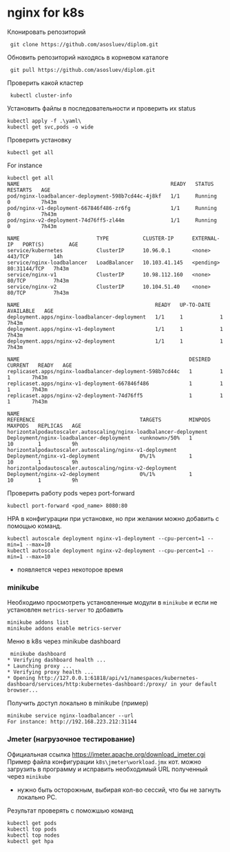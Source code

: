 # nginx for k8s

Клонировать репозиторий

```
 git clone https://github.com/asosluev/diplom.git
```
Обновить репозиторий находясь в корневом каталоге

```
 git pull https://github.com/asosluev/diplom.git
```

Проверить какой кластер

```
 kubectl cluster-info
```

Установить файлы в последовательности и проверить их status

```
kubectl apply -f .\yaml\
kubectl get svc,pods -o wide
```

Проверить установку

```
kubectl get all
```
For instance 
```
kubectl get all 
NAME                                                 READY   STATUS    RESTARTS   AGE
pod/nginx-loadbalancer-deployment-598b7cd44c-4j8kf   1/1     Running   0          7h43m
pod/nginx-v1-deployment-667846f486-zr6fg             1/1     Running   0          7h43m
pod/nginx-v2-deployment-74d76ff5-zl44m               1/1     Running   0          7h43m

NAME                         TYPE           CLUSTER-IP      EXTERNAL-IP   PORT(S)        AGE
service/kubernetes           ClusterIP      10.96.0.1       <none>        443/TCP        14h
service/nginx-loadbalancer   LoadBalancer   10.103.41.145   <pending>     80:31144/TCP   7h43m
service/nginx-v1             ClusterIP      10.98.112.160   <none>        80/TCP         7h43m
service/nginx-v2             ClusterIP      10.104.51.40    <none>        80/TCP         7h43m

NAME                                            READY   UP-TO-DATE   AVAILABLE   AGE
deployment.apps/nginx-loadbalancer-deployment   1/1     1            1           7h43m
deployment.apps/nginx-v1-deployment             1/1     1            1           7h43m
deployment.apps/nginx-v2-deployment             1/1     1            1           7h43m

NAME                                                       DESIRED   CURRENT   READY   AGE
replicaset.apps/nginx-loadbalancer-deployment-598b7cd44c   1         1         1       7h43m
replicaset.apps/nginx-v1-deployment-667846f486             1         1         1       7h43m
replicaset.apps/nginx-v2-deployment-74d76ff5               1         1         1       7h43m

NAME                                                                REFERENCE                                  TARGETS         MINPODS   MAXPODS   REPLICAS   AGE
horizontalpodautoscaler.autoscaling/nginx-loadbalancer-deployment   Deployment/nginx-loadbalancer-deployment   <unknown>/50%   1         10        1          9h
horizontalpodautoscaler.autoscaling/nginx-v1-deployment             Deployment/nginx-v1-deployment             0%/1%           1         10        1          9h
horizontalpodautoscaler.autoscaling/nginx-v2-deployment             Deployment/nginx-v2-deployment             0%/1%           1         10        1          9h
```

Проверить работу pods через port-forward

```
kubectl port-forward <pod_name> 8080:80
```

HPA в конфигурации при установке, но при желании можно добавить с помощью команд.
```
kubectl autoscale deployment nginx-v1-deployment --cpu-percent=1 --min=1 --max=10
kubectl autoscale deployment nginx-v2-deployment --cpu-percent=1 --min=1 --max=10
```
* появляется через некоторое время


### minikube


Необходимо просмотреть установленные модули в `minikube` и если не установлен `metrics-server` то добавить  
```
minikube addons list
minikube addons enable metrics-server
```

Меню в k8s через minikube dashboard
```
 minikube dashboard
* Verifying dashboard health ...
* Launching proxy ...
* Verifying proxy health ...
* Opening http://127.0.0.1:61818/api/v1/namespaces/kubernetes-dashboard/services/http:kubernetes-dashboard:/proxy/ in your default browser...
```

Получить доступ локально в minikube (пример)
```
minikube service nginx-loadbalancer --url
For instance: http://192.168.223.212:31144
```

### Jmeter (нагрузочное тестирование)
Официальная ссылка https://jmeter.apache.org/download_jmeter.cgi
Пример файла конфигурации `k8s\jmeter\workload.jmx` кот. можно загрузить в программу и исправить необходимый URL полученный через `minikube`
* нужно быть осторожным, выбирая кол-во сессий, что бы не загнуть локально PC. 

Результат проверять с поможшью команд
```
kubectl get pods
kubectl top pods
kubectl top nodes
kubectl get hpa
```